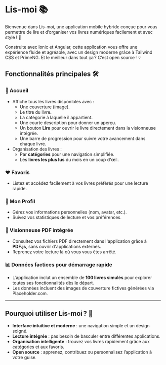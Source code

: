 # Lis-moi 📚

Bienvenue dans Lis-moi, une application mobile hybride conçue pour vous permettre de lire et d’organiser vos livres numériques facilement et avec style ! 🚀

Construite avec Ionic et Angular, cette application vous offre une expérience fluide et agréable, avec un design moderne grâce à Tailwind CSS et PrimeNG. Et le meilleur dans tout ça ? C’est open source ! 💡

## Fonctionnalités principales 🛠️

### 📖 Accueil

- Affiche tous les livres disponibles avec :
  - Une couverture (image).
  - Le titre du livre.
  - La catégorie à laquelle il appartient.
  - Une courte description pour donner un aperçu.
  - Un bouton **Lire** pour ouvrir le livre directement dans la visionneuse intégrée.
  - Une barre de progression pour suivre votre avancement dans chaque livre.
- Organisation des livres :
  - Par **catégories** pour une navigation simplifiée.
  - Les **livres les plus lus** du mois en un coup d'œil.

### ❤️ Favoris

- Listez et accédez facilement à vos livres préférés pour une lecture rapide.

### 👤 Mon Profil

- Gérez vos informations personnelles (nom, avatar, etc.).
- Suivez vos statistiques de lecture et vos préférences.

### 📂 Visionneuse PDF intégrée

- Consultez vos fichiers PDF directement dans l'application grâce à **PDF.js**, sans ouvrir d'applications externes.
- Reprenez votre lecture là où vous vous êtes arrêté.

### 📊 Données factices pour démarrage rapide

- L'application inclut un ensemble de **100 livres simulés** pour explorer toutes ses fonctionnalités dès le départ.
- Les données incluent des images de couverture fictives générées via Placeholder.com.

---

## Pourquoi utiliser Lis-moi ? 🤔

- **Interface intuitive et moderne** : une navigation simple et un design soigné.
- **Lecture intégrée** : pas besoin de basculer entre différentes applications.
- **Organisation intelligente** : trouvez vos livres rapidement grâce aux catégories et aux favoris.
- **Open source** : apprenez, contribuez ou personnalisez l’application à votre guise.
